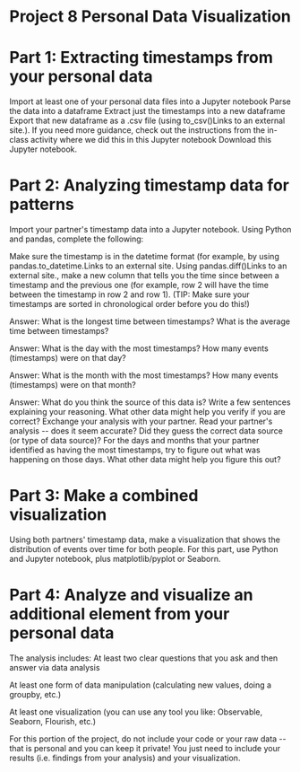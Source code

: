 # Project 8 Personal Data Visualization

# Part 1: Extracting timestamps from your personal data
Import at least one of your personal data files into a Jupyter notebook
Parse the data into a dataframe
Extract just the timestamps into a new dataframe
Export that new dataframe as a .csv file (using to_csv()Links to an external site.).
If you need more guidance, check out the instructions from the in-class activity where we did this in this Jupyter notebook Download this Jupyter notebook.
# Part 2: Analyzing timestamp data for patterns
Import your partner's timestamp data into a Jupyter notebook. Using Python and pandas, complete the following:

Make sure the timestamp is in the datetime format (for example, by using pandas.to_datetime.Links to an external site.
Using pandas.diff()Links to an external site., make a new column that tells you the time since between a timestamp and the previous one (for example, row 2 will have the time between the timestamp in row 2 and row 1). (TIP: Make sure your timestamps are sorted in chronological order before you do this!)

Answer: What is the longest time between timestamps? What is the average time between timestamps?

Answer: What is the day with the most timestamps? How many events (timestamps) were on that day? 

Answer: What is the month with the most timestamps? How many events (timestamps) were on that month?

Answer: What do you think the source of this data is? Write a few sentences explaining your reasoning. What other data might help you verify if you are correct?
Exchange your analysis with your partner. Read your partner's analysis -- does it seem accurate? Did they guess the correct data source (or type of data source)?
For the days and months that your partner identified as having the most timestamps, try to figure out what was happening on those days. What other data might help you figure this out?

# Part 3: Make a combined visualization
Using both partners' timestamp data, make a visualization that shows the distribution of events over time for both people. For this part, use Python and Jupyter notebook, plus matplotlib/pyplot or Seaborn.

# Part 4: Analyze and visualize an additional element from  your personal data
The analysis includes:
At least two clear questions that you ask and then answer via data analysis

At least one form of data manipulation (calculating new values, doing a groupby, etc.)

At least one visualization (you can use any tool you like: Observable, Seaborn, Flourish, etc.)

For this portion of the project, do not include your code or your raw data -- that is personal and you can keep it private! You just need to include your results (i.e. findings from your analysis) and your visualization.
